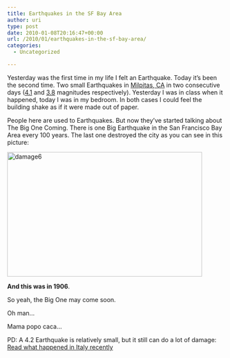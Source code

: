 ```yaml
---
title: Earthquakes in the SF Bay Area
author: uri
type: post
date: 2010-01-08T20:16:47+00:00
url: /2010/01/earthquakes-in-the-sf-bay-area/
categories:
  - Uncategorized

---
```

Yesterday was the first time in my life I felt an Earthquake. Today it&#8217;s been the second time. Two small Earthquakes in [Milpitas, CA][1] in two consecutive days ([4.1][2] and [3.8][3] magnitudes respectively). Yesterday I was in class when it happened, today I was in my bedroom. In both cases I could feel the building shake as if it were made out of paper.

People here are used to Earthquakes. But now they&#8217;ve started talking about The Big One Coming. There is one Big Earthquake in the San Francisco Bay Area every 100 years. The last one destroyed the city as you can see in this picture:

[<img src="/wp-content/uploads/2010/01/damage6.jpg" alt="damage6" title="damage6" width="451" height="289" class="aligncenter size-full wp-image-689" />][4]

**And this was in 1906**. 

So yeah, the Big One may come soon. 

Oh man&#8230; 

Mama popo caca&#8230;

PD: A 4.2 Earthquake is relatively small, but it still can do a lot of damage: [Read what happened in Italy recently][5]

 [1]: http://maps.google.com/maps?f=q&source=s_q&hl=en&geocode=&q=Milpitas&sll=37.424106,-122.166076&sspn=0.099791,0.190029&ie=UTF8&hq=&hnear=Milpitas,+Santa+Clara,+California&ll=37.477038,-122.01004&spn=0.79776,1.520233&t=h&z=10
 [2]: http://quake.usgs.gov/recenteqs/Quakes/nc71336726.html
 [3]: http://quake.usgs.gov/recenteqs/Quakes/nc71337451.html
 [4]: /wp-content/uploads/2010/01/damage6.jpg
 [5]: http://www.elpais.com/articulo/internacional/Cientos/evacuados/centro/Italia/terremoto/42/elpepuint/20091215elpepuint_17/Tes